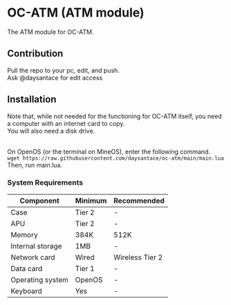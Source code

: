 # OC-ATM (ATM module)
The ATM module for OC-ATM.<br>

## Contribution
Pull the repo to your pc, edit, and push.<br>
Ask @daysantace for edit access

## Installation
Note that, while not needed for the functioning for OC-ATM itself, you need a computer with an internet card to copy.<br>
You will also need a disk drive.<br><br>

On OpenOS (or the terminal on MineOS), enter the following command.<br>
```wget https://raw.githubusercontent.com/daysantace/oc-atm/main/main.lua```<br>
Then, run main.lua.

### System Requirements
|Component|Minimum|Recommended|
|-|-|-|
|Case|Tier 2|-|
|APU|Tier 2|-|
|Memory|384K|512K|
|Internal storage|1MB|-|
|Network card|Wired|Wireless Tier 2|
|Data card|Tier 1|-|
|Operating system|OpenOS|-|
|Keyboard|Yes|-|
